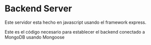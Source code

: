 # Backend Server 

Este servidor esta hecho en javascript usando el framework express.



Este es el código necesario para establecer el backend conectado a MongoDB usando Mongoose